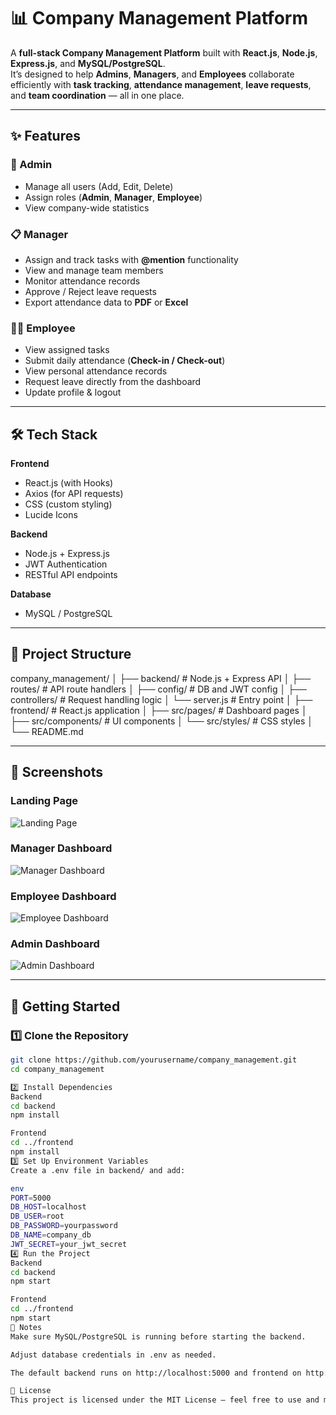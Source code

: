 # 📊 Company Management Platform

A **full-stack Company Management Platform** built with **React.js**, **Node.js**, **Express.js**, and **MySQL/PostgreSQL**.  
It’s designed to help **Admins**, **Managers**, and **Employees** collaborate efficiently with **task tracking**, **attendance management**, **leave requests**, and **team coordination** — all in one place.

---

## ✨ Features

### 👑 Admin
- Manage all users (Add, Edit, Delete)
- Assign roles (**Admin**, **Manager**, **Employee**)
- View company-wide statistics

### 📋 Manager
- Assign and track tasks with **@mention** functionality
- View and manage team members
- Monitor attendance records
- Approve / Reject leave requests
- Export attendance data to **PDF** or **Excel**

### 👨‍💼 Employee
- View assigned tasks
- Submit daily attendance (**Check-in / Check-out**)
- View personal attendance records
- Request leave directly from the dashboard
- Update profile & logout

---

## 🛠️ Tech Stack

**Frontend**
- React.js (with Hooks)
- Axios (for API requests)
- CSS (custom styling)
- Lucide Icons

**Backend**
- Node.js + Express.js
- JWT Authentication
- RESTful API endpoints

**Database**
- MySQL / PostgreSQL

---

## 📂 Project Structure

company_management/
│
├── backend/ # Node.js + Express API
│ ├── routes/ # API route handlers
│ ├── config/ # DB and JWT config
│ ├── controllers/ # Request handling logic
│ └── server.js # Entry point
│
├── frontend/ # React.js application
│ ├── src/pages/ # Dashboard pages
│ ├── src/components/ # UI components
│ └── src/styles/ # CSS styles
│
└── README.md


---

## 📸 Screenshots

### Landing Page
![Landing Page](screenshots/Screenshot_2025-08-05_210536.png)

### Manager Dashboard
![Manager Dashboard](screenshots/Screenshot_2025-08-05_170012.png)

### Employee Dashboard
![Employee Dashboard](screenshots/Screenshot_2025-08-05_210644.png)

### Admin Dashboard
![Admin Dashboard](screenshots/Screenshot_2025-08-05_211319.png)

---

## 🚀 Getting Started

### 1️⃣ Clone the Repository
```bash
git clone https://github.com/yourusername/company_management.git
cd company_management

2️⃣ Install Dependencies
Backend
cd backend
npm install

Frontend
cd ../frontend
npm install
3️⃣ Set Up Environment Variables
Create a .env file in backend/ and add:

env
PORT=5000
DB_HOST=localhost
DB_USER=root
DB_PASSWORD=yourpassword
DB_NAME=company_db
JWT_SECRET=your_jwt_secret
4️⃣ Run the Project
Backend
cd backend
npm start

Frontend
cd ../frontend
npm start
📌 Notes
Make sure MySQL/PostgreSQL is running before starting the backend.

Adjust database credentials in .env as needed.

The default backend runs on http://localhost:5000 and frontend on http://localhost:3000.

📝 License
This project is licensed under the MIT License — feel free to use and modify it for your needs.